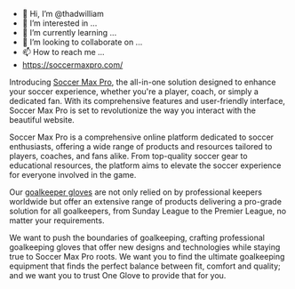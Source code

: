 - 👋 Hi, I’m @thadwilliam
- 👀 I’m interested in ...
- 🌱 I’m currently learning ...
- 💞️ I’m looking to collaborate on ...
- 📫 How to reach me ...
- https://soccermaxpro.com/

<!---
thadwilliam/thadwilliam is a ✨ special ✨ repository because its `README.md` (this file) appears on your GitHub profile.
You can click the Preview link to take a look at your changes.
--->
Introducing <a href="https://soccermaxpro.com/">Soccer Max Pro</a>, the all-in-one solution designed to enhance your soccer experience, whether you're a player, coach, or simply a dedicated fan. With its comprehensive features and user-friendly interface, Soccer Max Pro is set to revolutionize the way you interact with the beautiful website.

Soccer Max Pro is a comprehensive online platform dedicated to soccer enthusiasts, offering a wide range of products and resources tailored to players, coaches, and fans alike. From top-quality soccer gear to educational resources, the platform aims to elevate the soccer experience for everyone involved in the game.

Our <a href="https://soccermaxpro.com/product/azure-goalkeeping-gloves/">goalkeeper gloves</a> are not only relied on by professional keepers worldwide but offer an extensive range of products delivering a pro-grade solution for all goalkeepers, from Sunday League to the Premier League, no matter your requirements.

We want to push the boundaries of goalkeeping, crafting professional goalkeeping gloves that offer new designs and technologies while staying true to Soccer Max Pro roots. We want you to find the ultimate goalkeeping equipment that finds the perfect balance between fit, comfort and quality; and we want you to trust One Glove to provide that for you.
